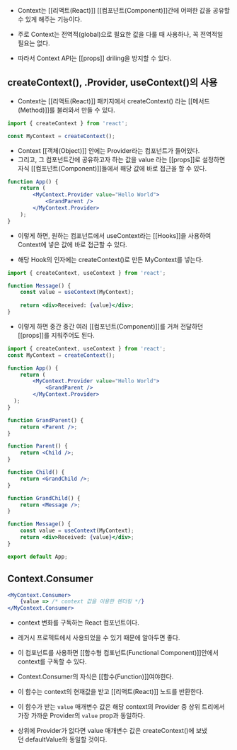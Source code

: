 - Context는 [[리액트(React)]] [[컴포넌트(Component)]]간에 어떠한 값을 공유할수 있게 해주는 기능이다.

- 주로 Context는 전역적(global)으로 필요한 값을 다룰 때 사용하나, 꼭 전역적일 필요는 없다.
- 따라서 Context API는 [[props]] driling을 방지할 수 있다.


## createContext(), .Provider, useContext()의 사용

- Context는 [[리액트(React)]] 패키지에서 createContext() 라는 [[메서드(Method)]]를 불러와서 만들 수 있다.

```jsx
import { createContext } from 'react';

const MyContext = createContext();
```

- Context [[객체(Object)]] 안에는 Provider라는 컴포넌트가 들어있다. 
- 그리고, 그 컴포넌트간에 공유하고자 하는 값을 value 라는 [[props]]로 설정하면 자식 [[컴포넌트(Component)]]들에서 해당 값에 바로 접근을 할 수 있다.

```jsx
function App() {
	return (
		<MyContext.Provider value="Hello World">
			<GrandParent />
		</MyContext.Provider>
	);
}
```

- 이렇게 하면, 원하는 컴포넌트에서 useContext라는 [[Hooks]]을 사용하여 Context에 넣은 값에 바로 접근할 수 있다. 

- 해당 Hook의 인자에는 createContext()로 만든 MyContext를 넣는다.

```jsx
import { createContext, useContext } from 'react';

function Message() {
	const value = useContext(MyContext);
	
	return <div>Received: {value}</div>;
}
```

- 이렇게 하면 중간 중간 여러 [[컴포넌트(Component)]]를 거쳐 전달하던 [[props]]를 지워주어도 된다.

```jsx
import { createContext, useContext } from 'react';
const MyContext = createContext();

function App() {
	return (
		<MyContext.Provider value="Hello World">
			<GrandParent />
		</MyContext.Provider>
  );
}

function GrandParent() {
	return <Parent />;
}

function Parent() {
	return <Child />;
}

function Child() {
	return <GrandChild />;
}

function GrandChild() {
	return <Message />;
}

function Message() {
	const value = useContext(MyContext);
	return <div>Received: {value}</div>;
}

export default App;
```


## Context.Consumer

```jsx
<MyContext.Consumer>
	{value => /* context 값을 이용한 렌더링 */}
</MyContext.Consumer>
```

- context 변화를 구독하는 React 컴포넌트이다.
- 레거시 프로젝트에서 사용되었을 수 있기 때문에 알아두면 좋다.

- 이 컴포넌트를 사용하면 [[함수형 컴포넌트(Functional Component)]]안에서 context를 구독할 수 있다.

- Context.Consumer의 자식은 [[함수(Function)]]여야한다.
- 이 함수는 context의 현재값을 받고 [[리액트(React)]] 노드를 반환한다.

- 이 함수가 받는 `value` 매개변수 값은 해당 context의 Provider 중 상위 트리에서 가장 가까운 Provider의 `value` prop과 동일하다.
- 상위에 Provider가 없다면 value 매개변수 값은 createContext()에 보냈던 defaultValue와 동일할 것이다.